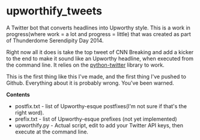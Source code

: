upworthify_tweets
=================

A Twitter bot that converts headlines into Upworthy style. This is a work in progress(where work = a lot and progress = little) that was created as part of Thunderdome Serendipity Day 2014.

Right now all it does is take the top tweet of CNN Breaking and add a kicker to the end to make it sound like an Upworthy headline, when executed from the command line. It relies on the [python-twitter](https://github.com/bear/python-twitter) library to work. 

This is the first thing like this I've made, and the first thing I've pushed to Github. Everything about it is probably wrong. You've been warned.

**Contents**

* postfix.txt  - list of Upworthy-esque postfixes(I'm not sure if that's the right word).
* prefix.txt - list of Upworthy-esque prefixes (not yet implemented)
* upworthify.py - Actual script, edit to add your Twitter API keys, then execute at the command line.
